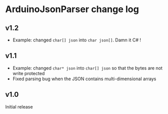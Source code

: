 ArduinoJsonParser change log
============================

v1.2
----

* Example: changed `char[] json` into `char json[]`. Damn it C# !

v1.1
----

* Example: changed `char* json` into `char[] json` so that the bytes are not write protected
* Fixed parsing bug when the JSON contains multi-dimensional arrays

v1.0 
----

Initial release